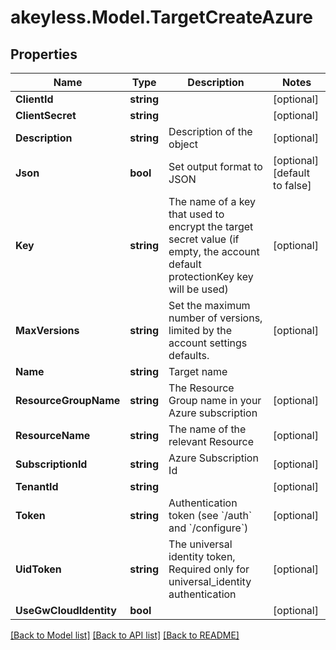 # akeyless.Model.TargetCreateAzure

## Properties

Name | Type | Description | Notes
------------ | ------------- | ------------- | -------------
**ClientId** | **string** |  | [optional] 
**ClientSecret** | **string** |  | [optional] 
**Description** | **string** | Description of the object | [optional] 
**Json** | **bool** | Set output format to JSON | [optional] [default to false]
**Key** | **string** | The name of a key that used to encrypt the target secret value (if empty, the account default protectionKey key will be used) | [optional] 
**MaxVersions** | **string** | Set the maximum number of versions, limited by the account settings defaults. | [optional] 
**Name** | **string** | Target name | 
**ResourceGroupName** | **string** | The Resource Group name in your Azure subscription | [optional] 
**ResourceName** | **string** | The name of the relevant Resource | [optional] 
**SubscriptionId** | **string** | Azure Subscription Id | [optional] 
**TenantId** | **string** |  | [optional] 
**Token** | **string** | Authentication token (see &#x60;/auth&#x60; and &#x60;/configure&#x60;) | [optional] 
**UidToken** | **string** | The universal identity token, Required only for universal_identity authentication | [optional] 
**UseGwCloudIdentity** | **bool** |  | [optional] 

[[Back to Model list]](../README.md#documentation-for-models) [[Back to API list]](../README.md#documentation-for-api-endpoints) [[Back to README]](../README.md)

